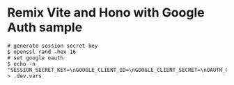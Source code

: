 # Remix Vite and Hono with Google Auth sample

```shell
# generate session secret key
$ openssl rand -hex 16
# set google oauth
$ echo -n "SESSION_SECRET_KEY=\nGOOGLE_CLIENT_ID=\nGOOGLE_CLIENT_SECRET=\nOAUTH_CALLBACK_URL=\n" > .dev.vars
```
